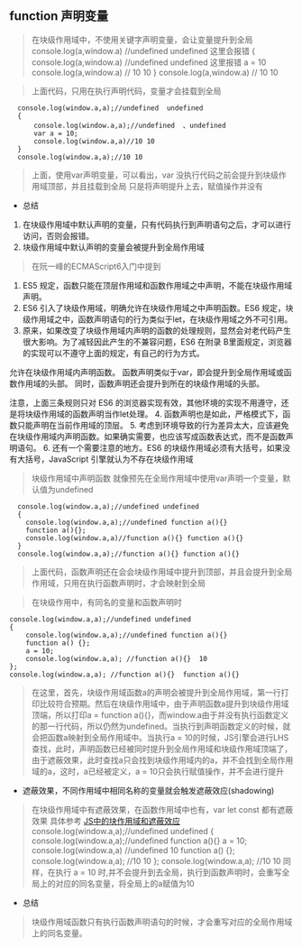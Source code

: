 ## function 声明变量

> 在块级作用域中，不使用关键字声明变量，会让变量提升到全局
      console.log(a,window.a) //undefined undefined 这里会报错
      {
        console.log(a,window.a) //undefined undefined 这里报错
        a = 10
        console.log(a,window.a) // 10 10
      }
      console.log(a,window.a)   // 10 10

> 上面代码，只用在执行声明代码，变量才会挂载到全局

      console.log(window.a,a);//undefined  undefined
      {
          console.log(window.a,a);//undefined  、undefined
          var a = 10;
          console.log(window.a,a)//10 10
      }
      console.log(window.a,a);//10 10

> 上面，使用var声明变量，可以看出，var 没执行代码之前会提升到块级作用域顶部，并且挂载到全局
> 只是将声明提升上去，赋值操作并没有

- 总结

1. 在块级作用域中默认声明的变量，只有代码执行到声明语句之后，才可以进行访问，否则会报错。
2. 块级作用域中默认声明的变量会被提升到全局作用域


> 在阮一峰的ECMAScript6入门中提到
1. ES5 规定，函数只能在顶层作用域和函数作用域之中声明，不能在块级作用域声明。
2. ES6 引入了块级作用域，明确允许在块级作用域之中声明函数。ES6 规定，块级作用域之中，函数声明语句的行为类似于let，在块级作用域之外不可引用。
3. 原来，如果改变了块级作用域内声明的函数的处理规则，显然会对老代码产生很大影响。为了减轻因此产生的不兼容问题，ES6 在附录 B里面规定，浏览器的实现可以不遵守上面的规定，有自己的行为方式。

允许在块级作用域内声明函数。
函数声明类似于var，即会提升到全局作用域或函数作用域的头部。
同时，函数声明还会提升到所在的块级作用域的头部。

注意，上面三条规则只对 ES6 的浏览器实现有效，其他环境的实现不用遵守，还是将块级作用域的函数声明当作let处理。
4. 函数声明也是如此，严格模式下，函数只能声明在当前作用域的顶层。
5. 考虑到环境导致的行为差异太大，应该避免在块级作用域内声明函数。如果确实需要，也应该写成函数表达式，而不是函数声明语句。
6. 还有一个需要注意的地方。ES6 的块级作用域必须有大括号，如果没有大括号，JavaScript 引擎就认为不存在块级作用域


> 块级作用域中声明函数 就像预先在全局作用域中使用var声明一个变量，默认值为undefined

      console.log(window.a,a);//undefined undefined
      {
        console.log(window.a,a);//undefined function a(){}
        function a(){};
        console.log(window.a,a)//function a(){} function a(){}
      }
      console.log(window.a,a);//function a(){} function a(){}
    
> 上面代码，函数声明还在会会块级作用域中提升到顶部，并且会提升到全局作用域，只用在执行函数声明时，才会映射到全局



> 在块级作用中，有同名的变量和函数声明时

    console.log(window.a,a);//undefined undefined
    {
        console.log(window.a,a);//undefined function a(){}
        function a() {};
        a = 10;
        console.log(window.a,a); //function a(){}  10
    };
    console.log(window.a,a); //function a(){}  function a(){}

> 在这里，首先，块级作用域函数a的声明会被提升到全局作用域，第一行打印比较符合预期。然后在块级作用域中，由于声明函数a提升到块级作用域顶端，所以打印a = function a(){}，而window.a由于并没有执行函数定义的那一行代码，所以仍然为undefined。当执行到声明函数定义的时候，就会把函数a映射到全局作用域中。当执行a = 10的时候，JS引擎会进行LHS查找，此时，声明函数已经被同时提升到全局作用域和块级作用域顶端了，由于遮蔽效果，此时查找a只会找到块级作用域内的a，并不会找到全局作用域的a，这时，a已经被定义，a = 10只会执行赋值操作，并不会进行提升

- 遮蔽效果，不同作用域中相同名称的变量就会触发遮蔽效应(shadowing)
> 在块级作用域中有遮蔽效果，在函数作用域中也有，var let const 都有遮蔽效果
> 具体参考 [JS中的块作用域和遮蔽效应](https://segmentfault.com/a/1190000041847386
)
    console.log(window.a,a);//undefined undefined
    {
        console.log(window.a,a);//undefined function a(){}
        a = 10;
        console.log(window.a,a)  //undefined 10
        function a() {};
        console.log(window.a,a); //10  10
    };
    console.log(window.a,a); //10 10
> 同样，在执行 a = 10 时,并不会提升到去全局，执行到函数声明时，会重写全局上的对应的同名变量，将全局上的a赋值为10


- 总结 

> 块级作用域函数只有执行函数声明语句的时候，才会重写对应的全局作用域上的同名变量。